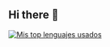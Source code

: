 ## Hi there 👋

[![Mis top lenguajes usados](https://github-readme-stats-tau-eight-76.vercel.app/api/top-langs/?username=Francisco-Gabriel-Ruiz-Ruiz&theme=dark)](https://github.com/anuraghazra/github-readme-stats)

